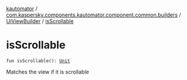 [kautomator](../../index.md) / [com.kaspersky.components.kautomator.component.common.builders](../index.md) / [UiViewBuilder](index.md) / [isScrollable](./is-scrollable.md)

# isScrollable

`fun isScrollable(): `[`Unit`](https://kotlinlang.org/api/latest/jvm/stdlib/kotlin/-unit/index.html)

Matches the view if it is scrollable

